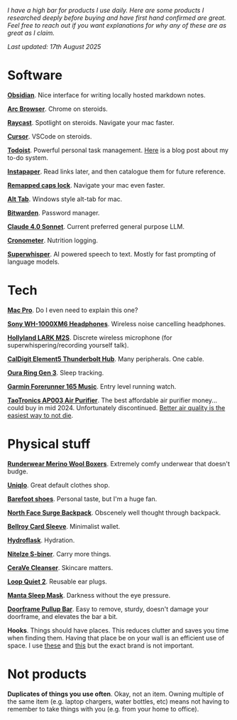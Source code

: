 _I have a high bar for products I use daily. Here are some products I researched deeply before buying and have first hand confirmed are great. Feel free to reach out if you want explanations for why any of these are as great as I claim._

_Last updated: 17th August 2025_

# Software

**[Obsidian](https://obsidian.md/)**. Nice interface for writing locally hosted markdown notes.

**[Arc Browser](https://arc.net/)**. Chrome on steroids.

**[Raycast](https://www.raycast.com/)**. Spotlight on steroids. Navigate your mac faster.

**[Cursor](https://www.cursor.com/)**. VSCode on steroids.

**[Todoist](https://app.todoist.com/app/project/6W2gvXWXX4prqJ7G)**. Powerful personal task management. [Here](/todo) is a blog post about my to-do system.

**[Instapaper](https://www.instapaper.com/u)**. Read links later, and then catalogue them for future reference.

**[Remapped caps lock](https://www.lesswrong.com/posts/hPLvZsNZGsQSLfMee/remap-your-caps-lock-key)**. Navigate your mac even faster.

**[Alt Tab](https://alt-tab-macos.netlify.app/)**. Windows style alt-tab for mac.

**[Bitwarden](https://bitwarden.com/)**. Password manager.

**[Claude 4.0 Sonnet](https://claude.ai/)**. Current preferred general purpose LLM.

**[Cronometer](https://cronometer.com/)**. Nutrition logging.

**[Superwhisper](https://superwhisper.com/)**. AI powered speech to text. Mostly for fast prompting of language models.

# Tech

**[Mac Pro](https://www.apple.com/uk/macbook-pro/)**. Do I even need to explain this one?

**[Sony WH-1000XM6 Headphones](https://www.sony.co.uk/headphones/products/wh-1000xm6?sku=wh1000xm6s.ce7)**. Wireless noise cancelling headphones.

**[Hollyland LARK M2S](https://www.hollyland.com/product/lark-m2s)**. Discrete wireless microphone (for superwhispering/recording yourself talk).

**[CalDigit Element5 Thunderbolt Hub](https://www.caldigit.com/thunderbolt-5-element-5-hub/)**. Many peripherals. One cable.

**[Oura Ring Gen 3](https://ouraring.com/)**. Sleep tracking.

**[Garmin Forerunner 165 Music](https://www.garmin.com/en-GB/p/1611937/pn/010-02863-31)**. Entry level running watch.

**[TaoTronics AP003 Air Purifier](https://housefresh.com/taotronics-ap003-review/)**. The best affordable air purifier money... could buy in mid 2024. Unfortunately discontinued. [Better air quality is the easiest way to not die](https://dynomight.net/air/).

# Physical stuff

**[Runderwear Merino Wool Boxers](https://www.runderwear.co.uk/products/merino-boxers-multibuy-x3)**. Extremely comfy underwear that doesn't budge.

**[Uniqlo](https://www.uniqlo.com/uk/en/)**. Great default clothes shop.

**[Barefoot shoes](https://www.vivobarefoot.com/uk/primus-lite-iii-mens-ss22?colour=Bright%20White)**. Personal taste, but I'm a huge fan.

**[North Face Surge Backpack](https://www.thenorthface.co.uk/en-gb/p/men-211701/surge-backpack-NF0A52SG)**. Obscenely well thought through backpack.

**[Bellroy Card Sleeve](https://bellroy.com/products/card-sleeve-wallet?color=ocean&material=leather&size=default#slide-0)**. Minimalist wallet.

**[Hydroflask](https://www.hydroflask.com/gb/32-oz-wide-mouth/)**. Hydration.

**[NiteIze S-biner](https://www.niteize.co.uk/collections/s-biners-carabiners)**. Carry more things.

**[CeraVe Cleanser](https://www.cerave.co.uk/skincare/cleansers/sa-smoothing-cleanser)**. Skincare matters.

**[Loop Quiet 2](https://www.loopearplugs.com/products/quiet?variant=48262905594191)**. Reusable ear plugs.

**[Manta Sleep Mask](https://mantasleep.uk/products/manta-sleep-mask)**. Darkness without the eye pressure.

**[Doorframe Pullup Bar](https://amzn.eu/d/6gIDTSh)**. Easy to remove, sturdy, doesn't damage your doorframe, and elevates the bar a bit.

**Hooks**. Things should have places. This reduces clutter and saves you time when finding them. Having that place be on your wall is an efficient use of space. I use [these](https://amzn.eu/d/8c4wyXn) and [this](https://www.amazon.co.uk/dp/B07W6SVDK7?th=1) but the exact brand is not important.

# Not products

**Duplicates of things you use often**. Okay, not an item. Owning multiple of the same item (e.g. laptop chargers, water bottles, etc) means not having to remember to take things with you (e.g. from your home to office).